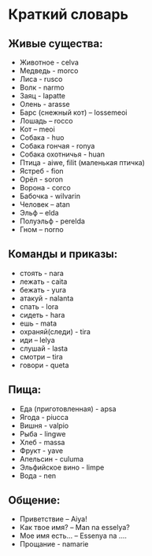 # Краткий словарь 

## Живые существа: 

*   Животное - celva 
*   Медведь - morco 
*   Лиса - rusco 
*   Волк - narmo 
*   Заяц - lapatte 
*   Олень - arasse 
*   Барс (снежный кот) – lossemeoi 
*   Лошадь – rocco 
*   Кот – meoi 
*   Собака - huo 
*   Собака гончая - ronya 
*   Собака охотничья - huan 
*   Птица - aiwe, filit (маленькая птичка) 
*   Ястреб - fion 
*   Орёл - soron 
*   Ворона - corco 
*   Бабочка - wilvarin 
*   Человек – atan 
*   Эльф – elda 
*   Полуэльф - perelda 
*   Гном – norno 

## Команды и приказы: 

*   стоять - nara 
*   лежать - caita 
*   бежать - yura 
*   атакуй - nalanta 
*   спать - lora 
*   сидеть - hara 
*   ешь - mata 
*   охраняй(следи) - tira 
*   иди – lelya 
*   слушай - lasta 
*   смотри – tira 
*   говори - queta 

## Пища: 

*   Еда (приготовленная) - apsa 
*   Ягода - piucca 
*   Вишня - valpio 
*   Рыба - lingwe 
*   Хлеб - massa 
*   Фрукт - yave 
*   Апельсин - culuma 
*   Эльфийское вино - limpe 
*   Вода - nen 

## Общение: 

*   Приветствие – Aiya! 
*   Как твое имя? – Man na esselya? 
*   Мое имя есть... – Essenya na .... 
*   Прощание - namarie
